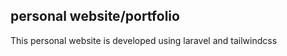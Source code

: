 ## personal website/portfolio

<p>This personal website is developed using laravel and tailwindcss </p>
